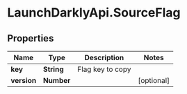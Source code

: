 # LaunchDarklyApi.SourceFlag

## Properties

Name | Type | Description | Notes
------------ | ------------- | ------------- | -------------
**key** | **String** | Flag key to copy | 
**version** | **Number** |  | [optional] 


